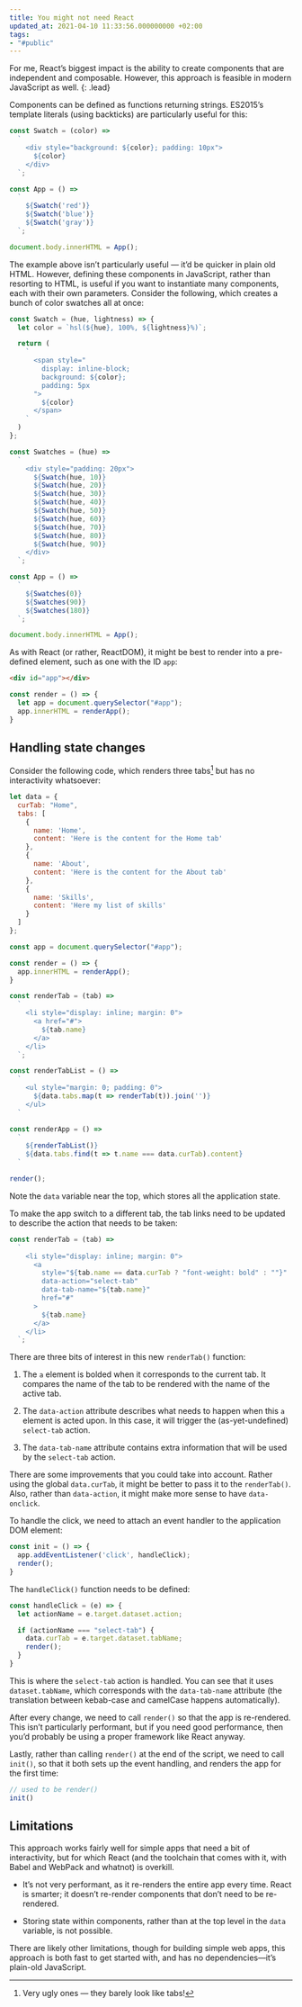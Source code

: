 ```yaml
---
title: You might not need React
updated_at: 2021-04-10 11:33:56.000000000 +02:00
tags:
- "#public"
---
```



For me, React’s biggest impact is the ability to create components that are independent and composable. However, this approach is feasible in modern JavaScript as well.
{: .lead}

Components can be defined as functions returning strings. ES2015’s template literals (using backticks) are particularly useful for this:

```javascript
const Swatch = (color) =>
  `
    <div style="background: ${color}; padding: 10px">
      ${color}
    </div>
  `;

const App = () =>
  `
    ${Swatch('red')}
    ${Swatch('blue')}
    ${Swatch('gray')}
  `;

document.body.innerHTML = App();
```

The example above isn’t particularly useful — it’d be quicker in plain old HTML. However, defining these components in JavaScript, rather than resorting to HTML, is useful if you want to instantiate many components, each with their own parameters. Consider the following, which creates a bunch of color swatches all at once:

```javascript
const Swatch = (hue, lightness) => {
  let color = `hsl(${hue}, 100%, ${lightness}%)`;

  return (
    `
      <span style="
        display: inline-block;
        background: ${color};
        padding: 5px
      ">
        ${color}
      </span>
    `
  )
};

const Swatches = (hue) =>
  `
    <div style="padding: 20px">
      ${Swatch(hue, 10)}
      ${Swatch(hue, 20)}
      ${Swatch(hue, 30)}
      ${Swatch(hue, 40)}
      ${Swatch(hue, 50)}
      ${Swatch(hue, 60)}
      ${Swatch(hue, 70)}
      ${Swatch(hue, 80)}
      ${Swatch(hue, 90)}
    </div>
  `;

const App = () =>
  `
    ${Swatches(0)}
    ${Swatches(90)}
    ${Swatches(180)}
  `;

document.body.innerHTML = App();
```

As with React (or rather, ReactDOM), it might be best to render into a pre-defined element, such as one with the ID `app`:

```html
<div id="app"></div>
```

```javascript
const render = () => {
  let app = document.querySelector("#app");
  app.innerHTML = renderApp();
}
```

## Handling state changes

Consider the following code, which renders three tabs[^ugly] but has no interactivity whatsoever:

[^ugly]: Very ugly ones — they barely look like tabs!

```javascript
let data = {
  curTab: "Home",
  tabs: [
    {
      name: 'Home',
      content: 'Here is the content for the Home tab'
    },
    {
      name: 'About',
      content: 'Here is the content for the About tab'
    },
    {
      name: 'Skills',
      content: 'Here my list of skills'
    }
  ]
};

const app = document.querySelector("#app");

const render = () => {
  app.innerHTML = renderApp();
}

const renderTab = (tab) =>
  `
    <li style="display: inline; margin: 0">
      <a href="#">
        ${tab.name}
      </a>
    </li>
  `;

const renderTabList = () =>
  `
    <ul style="margin: 0; padding: 0">
      ${data.tabs.map(t => renderTab(t)).join('')}
    </ul>
  `

const renderApp = () =>
  `
    ${renderTabList()}
    ${data.tabs.find(t => t.name === data.curTab).content}
  `

render();
```

Note the `data` variable near the top, which stores all the application state.

To make the app switch to a different tab, the tab links need to be updated to describe the action that needs to be taken:

```javascript
const renderTab = (tab) =>
  `
    <li style="display: inline; margin: 0">
      <a
        style="${tab.name == data.curTab ? "font-weight: bold" : ""}"
        data-action="select-tab"
        data-tab-name="${tab.name}"
        href="#"
      >
        ${tab.name}
      </a>
    </li>
  `;
```

There are three bits of interest in this new `renderTab()` function:

1. The `a` element is bolded when it corresponds to the current tab. It compares the name of the tab to be rendered with the name of the active tab.

2. The `data-action` attribute describes what needs to happen when this `a` element is acted upon. In this case, it will trigger the (as-yet-undefined) `select-tab` action.

3. The `data-tab-name` attribute contains extra information that will be used by the `select-tab` action.

There are some improvements that you could take into account. Rather using the global `data.curTab`, it might be better to pass it to the `renderTab()`. Also, rather than `data-action`, it might make more sense to have `data-onclick`.

To handle the click, we need to attach an event handler to the application DOM element:

```javascript
const init = () => {
  app.addEventListener('click', handleClick);
  render();
}
```

The `handleClick()` function needs to be defined:

```javascript
const handleClick = (e) => {
  let actionName = e.target.dataset.action;

  if (actionName === "select-tab") {
    data.curTab = e.target.dataset.tabName;
    render();
  }
}
```

This is where the `select-tab` action is handled. You can see that it uses `dataset.tabName`, which corresponds with the `data-tab-name` attribute (the translation between kebab-case and camelCase happens automatically).

After every change, we need to call `render()` so that the app is re-rendered. This isn’t particularly performant, but if you need good performance, then you’d probably be using a proper framework like React anyway.

Lastly, rather than calling `render()` at the end of the script, we need to call `init()`, so that it both sets up the event handling, and renders the app for the first time:

```javascript
// used to be render()
init()
```

## Limitations
This approach works fairly well for simple apps that need a bit of interactivity, but for which React (and the toolchain that comes with it, with Babel and WebPack and whatnot) is overkill.

* It’s not very performant, as it re-renders the entire app every time. React is smarter; it doesn’t re-render components that don’t need to be re-rendered.

* Storing state within components, rather than at the top level in the `data` variable, is not possible.

There are likely other limitations, though for building simple web apps, this approach is both fast to get started with, and has no dependencies—it’s plain-old JavaScript.